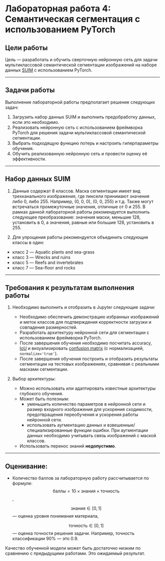 # Лабораторная работа 4: Семантическая сегментация с использованием PyTorch

## Цели работы

Цель — разработать и обучить сверточную нейронную сеть для задачи мультиклассовой семантической сегментации изображений на наборе данных [SUIM](https://www.kaggle.com/datasets/ashish2001/semantic-segmentation-of-underwater-imagery-suim) с использованием PyTorch.

---

## Задачи работы

Выполнение лабораторной работы предполагает решение следующих задач:

1. Загрузить набор данных SUIM и выполнить предобработку данных, если это необходимо.
2. Реализовать нейронную сеть с использованием фреймворка PyTorch для решения задачи мультиклассовой семантической сегментации.
3. Выбрать подходящую функцию потерь и настроить гиперпараметры обучения.
4. Обучить реализованную нейронную сеть и провести оценку её эффективности.

---

## Набор данных SUIM

1. Данные содержат 8 классов. Маска сегментации имеет вид трехканального изображения, где пиксели принимают значения либо 0, либо 255. Например, (0, 0, 0), (0, 0, 255) и т.д. Также могут встречаться промежуточные значения, отличные от 0 и 255. В рамках данной лабораторной работы рекомендуется выполнить следующее преобразование: значения маски, меньшие 128, установить в 0, а значения, равные или большие 128, установить в 255.

2. Для упрощения работы рекомендуется объединить следующие классы в один:
- класс 2 — Aquatic plants and sea-grass
- класс 3 — Wrecks and ruins
- класс 5 — Reefs and invertebrates
- класс 7 — Sea-floor and rocks

---

## Требования к результатам выполнения работы

1. Необходимо выполнить и отобразить в Jupyter следующие задачи:

   - Необходимо обеспечить демонстрацию избранных изображений и меток классов для подтверждения корректности загрузки и совпадения размерностей.
   - Разработать архитектуру нейронной сети для сегментации с использованием фреймворка PyTorch.
   - После завершения обучения необходимо посчитать accuracy, [IoU](https://lightning.ai/docs/torchmetrics/latest/segmentation/mean_iou.html) и визуализировать [confusion matrix](https://scikit-learn.org/dev/modules/generated/sklearn.metrics.confusion_matrix.html) (с нормализацией, `normalize='true'`).
   - После завершения обучения построить и отобразить результаты сегментации на тестовых изображениях, сравнивая с реальными масками сегментации.

2. Выбор архитектуры:
   - Можно использовать или адаптировать известные архитектуры глубокого обучения.
   - Может быть полезным:
     - уменьшить количество параметров в нейронной сети и размер входного изображения для ускорения сходимости, предотвращения переобучения и ускорения работы нейронной сети.
     - использовать аугментацию данных и взвешенные/специализированные функции ошибки. При аугментации данных необходимо учитывать связь изображений с маской классов.
   - Использовать перенос знаний **недопустимо**.

---

## Оценивание:

- Количество баллов за лабораторную работу рассчитывается по формуле:  
  $$\text{баллы} = 10 \times \text{знания} \times \text{точность}$$, 

  $$\text{знания} \in [0, 1]$$ — оценка уровня понимания материала, 
  
  $$\text{точность} \in [0, 1]$$ — оценка точности решения задачи. Например, точность классификации 90% — это 0.9.


Качество обученной модели может быть достаточно низким по сравнению с предыдущими работами. Это ожидаемый результат.
